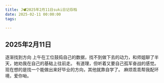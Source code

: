 ```yaml
---
title: J🕊️2025年2月11日suki日记存档
date: 2025-02-11 00:00:00
tags:

---
```


## 2025年2月11日

逐渐找到方向
上午在工位鼓捣自己的数据，找不到做下去的动力，和师姐聊了半天，她劝我在自己的基础上往前走。
有道理，但听着又要自己孤军奋战的感觉。
现在想的是找一个能做出来好毕业的方向，其他就靠自学了。
麻烦乖乖帮我配环境，爱你呦。
